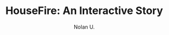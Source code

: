 ---
layout: none
school-year: 2018-2019
categories: student-project
title:  "HouseFire: An Interactive Story"
author: "Nolan U."
description:

author-url: "https://scratch.mit.edu/users/NolanU16/"
project-id: "294328024"
---